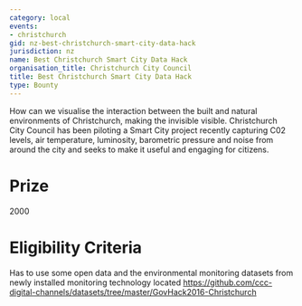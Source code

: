 ```yaml
---
category: local
events:
- christchurch
gid: nz-best-christchurch-smart-city-data-hack
jurisdiction: nz
name: Best Christchurch Smart City Data Hack
organisation_title: Christchurch City Council
title: Best Christchurch Smart City Data Hack
type: Bounty
---
```


How can we visualise the interaction between the built and natural environments of Christchurch, making the invisible visible.  Christchurch City Council has been piloting a Smart City project recently capturing C02 levels, air temperature, luminosity, barometric pressure and noise from around the city and seeks to make it useful and engaging for citizens.

# Prize
2000

# Eligibility Criteria
Has to use some open data and the environmental monitoring datasets from newly installed monitoring technology located https://github.com/ccc-digital-channels/datasets/tree/master/GovHack2016-Christchurch